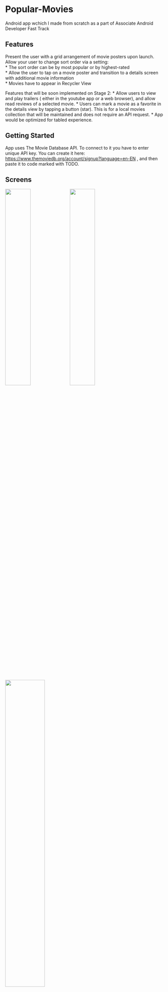 # Popular-Movies
Android app wchich I made from scratch as a part of Associate Android Developer Fast Track

## Features

Present the user with a grid arrangement of movie posters upon launch.
Allow your user to change sort order via a setting:  
    * The sort order can be by most popular or by highest-rated  
    * Allow the user to tap on a movie poster and transition to a details screen with additional movie information  
    * Movies have to appear in Recycler View  

Features that will be soon implemented on Stage 2:
    * Allow users to view and play trailers ( either in the youtube app or a web browser), and allow read reviews of a selected movie.
    * Users can mark a movie as a favorite in the details view by tapping a button (star). This is for a local movies collection that will be maintained and does not require an API request.
    * App would be optimized for tabled experience.

## Getting Started

App uses The Movie Database API. To connect to it you have to enter unique API key. You can create it here: https://www.themoviedb.org/account/signup?language=en-EN , and then paste it to code marked with TODO.

## Screens

<img width="40%" src="https://cloud.githubusercontent.com/assets/23612157/22620385/31f9e3ee-eb0b-11e6-8da5-cb16d73e0480.png" />
<img width="40%" src="https://cloud.githubusercontent.com/assets/23612157/22620386/31fcc550-eb0b-11e6-9f46-29afbd409e4b.png" />
<img width="50%" src="https://cloud.githubusercontent.com/assets/23612157/22620387/31fedb60-eb0b-11e6-8ee0-6a0a8f8ea2b2.png" />

## Libraries

* [Picasso](http://square.github.io/picasso/)
* [Volley](https://github.com/google/volley)
* [ButterKnife](https://github.com/JakeWharton/butterknife)

## License

Copyright 2016 Vipul Asri

Licensed under the Apache License, Version 2.0 (the "License");
you may not use this file except in compliance with the License.
You may obtain a copy of the License at

http://www.apache.org/licenses/LICENSE-2.0

Unless required by applicable law or agreed to in writing, software
distributed under the License is distributed on an "AS IS" BASIS,
WITHOUT WARRANTIES OR CONDITIONS OF ANY KIND, either express or implied.
See the License for the specific language governing permissions and
limitations under the License.
